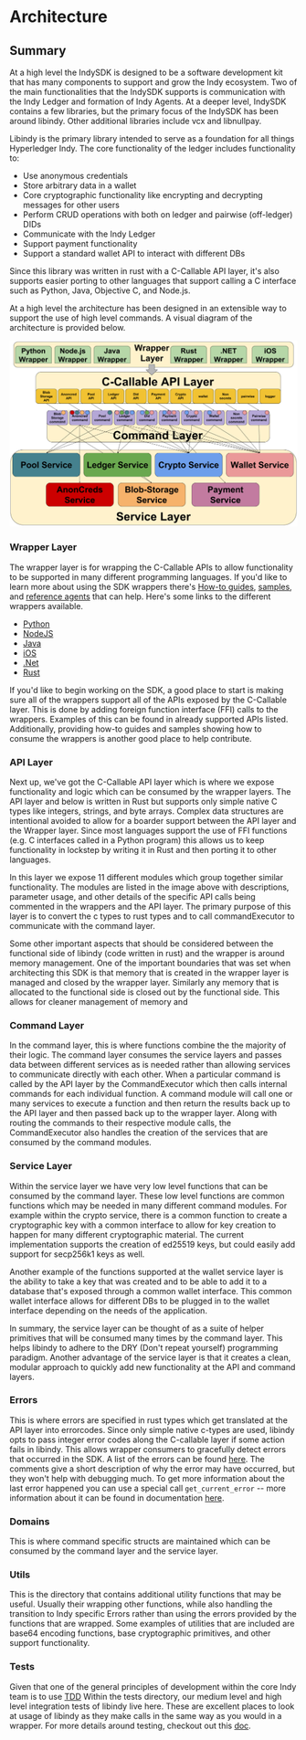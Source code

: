 # Architecture

## Summary
At a high level the IndySDK is designed to be a software development kit that has many components to support and grow the Indy ecosystem. Two of the main functionalities that the IndySDK supports is communication with the Indy Ledger and formation of Indy Agents. At a deeper level, IndySDK contains a few libraries, but the primary focus of the IndySDK has been around libindy. Other additional libraries include vcx and libnullpay.

Libindy is the primary library intended to serve as a foundation for all things Hyperledger Indy. The core functionality of the ledger includes functionality to:

* Use anonymous credentials
* Store arbitrary data in a wallet
* Core cryptographic functionality like encrypting and decrypting messages for other users
* Perform CRUD operations with both on ledger and pairwise (off-ledger) DIDs
* Communicate with the Indy Ledger
* Support payment functionality
* Support a standard wallet API to interact with different DBs

Since this library was written in rust with a C-Callable API layer, it's also supports easier porting to other languages that support calling a C interface such as Python, Java, Objective C, and Node.js.

At a high level the architecture has been designed in an extensible way to support the use of high level commands. A visual diagram of the architecture is provided below.

![](sdk-overview.png)


### Wrapper Layer

The wrapper layer is for wrapping the C-Callable APIs to allow functionality to be supported in many different programming languages. If you'd like to learn more about using the SDK wrappers there's [How-to guides](docs/how-tos), [samples](samples), and [reference agents](https://github.com/hyperledger/indy-agent) that can help. Here's some links to the different wrappers available.

* [Python](wrappers/python/README.md)
* [NodeJS](wrappers/nodejs/README.md)
* [Java](wrappers/java/README.md)
* [iOS](wrappers/ios/README.md)
* [.Net](wrappers/dotnet/README.md)
* [Rust](wrappers/rust/README.md)

If you'd like to begin working on the SDK, a good place to start is making sure all of the wrappers support all of the APIs exposed by the C-Callable layer. This is done by adding foreign function interface (FFI) calls to the wrappers. Examples of this can be found in already supported APIs listed. Additionally, providing how-to guides and samples showing how to consume the wrappers is another good place to help contribute.

### API Layer

Next up, we've got the C-Callable API layer which is where we expose functionality and logic which can be consumed by the wrapper layers. The API layer and below is written in Rust but supports only simple native C types like integers, strings, and byte arrays. Complex data structures are intentional avoided to allow for a boarder support between the API layer and the Wrapper layer. Since most languages support the use of FFI functions (e.g. C interfaces called in a Python program) this allows us to keep functionality in lockstep by writing it in Rust and then porting it to other languages.

In this layer we expose 11 different modules which group together similar functionality. The modules are listed in the image above with descriptions, parameter usage, and other details of the specific API calls being commented in the wrappers and the API layer. The primary purpose of this layer is to convert the c types to rust types and to call commandExecutor to communicate with the command layer.

Some other important aspects that should be considered between the functional side of libindy (code written in rust) and the wrapper is around memory management. One of the important boundaries that was set when architecting this SDK is that memory that is created in the wrapper layer is managed and closed by the wrapper layer. Similarly any memory that is allocated to the functional side is closed out by the functional side. This allows for cleaner management of memory and  

### Command Layer

In the command layer, this is where functions combine the the majority of their logic. The command layer consumes the service layers and passes data between different services as is needed rather than allowing services to communicate directly with each other. When a particular command is called by the API layer by the CommandExecutor which then calls internal commands for each individual function. A command module will call one or many services to execute a function and then return the results back up to the API layer and then passed back up to the wrapper layer. Along with routing the commands to their respective module calls, the CommandExecutor also handles the creation of the services that are consumed by the command modules.


### Service Layer

Within the service layer we have very low level functions that can be consumed by the command layer. These low level functions are common functions which may be needed in many different command modules. For example within the crypto service, there is a common function to create a cryptographic key with a common interface to allow for key creation to happen for many different cryptographic material. The current implementation supports the creation of ed25519 keys, but could easily add support for secp256k1 keys as well.

Another example of the functions supported at the wallet service layer is the ability to take a key that was created and to be able to add it to a database that's exposed through a common wallet interface. This common wallet interface allows for different DBs to be plugged in to the wallet interface depending on the needs of the application.

In summary, the service layer can be thought of as a suite of helper primitives that will be consumed many times by the command layer. This helps libindy to adhere to the DRY (Don't repeat yourself) programming paradigm. Another advantage of the service layer is that it creates a clean, modular approach to quickly add new functionality at the API and command layers.

### Errors

This is where errors are specified in rust types which get translated at the API layer into errorcodes. Since only simple native c-types are used, libindy opts to pass integer error codes along the C-callable layer if some action fails in libindy. This allows wrapper consumers to gracefully detect errors that occurred in the SDK. A list of the errors can be found [here](../../../libindy/src/api/mod.rs). The comments give a short description of why the error may have occurred, but they won't help with debugging much. To get more information about the last error happened you can use a special call `get_current_error` -- more information about it can be found in documentation [here](https://github.com/hyperledger/indy-sdk/blob/d4df8e133e76708ceb6f2b663814b0618679656f/libindy/src/api/mod.rs#L288).

### Domains

This is where command specific structs are maintained which can be consumed by the command layer and the service layer.

### Utils

This is the directory that contains additional utility functions that may be useful. Usually their wrapping other functions, while also handling the transition to Indy specific Errors rather than using the errors provided by the functions that are wrapped. Some examples of utilities that are included are base64 encoding functions, base cryptographic primitives, and other support functionality.

### Tests

Given that one of the general principles of development within the core Indy team is to use [TDD](http://www.agiledata.org/essays/tdd.html) Within the tests directory, our medium level and high level integration tests of libindy live here. These are excellent places to look at usage of libindy as they make calls in the same way as you would in a wrapper. For more details around testing, checkout out this [doc](/docs/contributors/test-design.md).